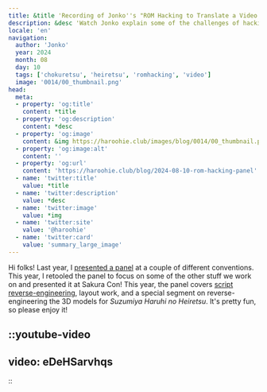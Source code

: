```yaml
---
title: &title 'Recording of Jonko''s "ROM Hacking to Translate a Video Game: Reloaded" 2024 Panel Released'
description: &desc 'Watch Jonko explain some of the challenges of hacking Chokuretsu & Heiretsu to a live audience at Sakura Con 2024'
locale: 'en'
navigation:
  author: 'Jonko'
  year: 2024
  month: 08
  day: 10
  tags: ['chokuretsu', 'heiretsu', 'romhacking', 'video']
  image: '0014/00_thumbnail.png'
head:
  meta:
  - property: 'og:title'
    content: *title
  - property: 'og:description'
    content: *desc
  - property: 'og:image'
    content: &img https://haroohie.club/images/blog/0014/00_thumbnail.png
  - property: 'og:image:alt'
    content: ''
  - property: 'og:url'
    content: 'https://haroohie.club/blog/2024-08-10-rom-hacking-panel'
  - name: 'twitter:title'
    value: *title
  - name: 'twitter:description'
    value: *desc
  - name: 'twitter:image'
    value: *img
  - name: 'twitter:site'
    value: '@haroohie'
  - name: 'twitter:card'
    value: 'summary_large_image'
---
```


Hi folks! Last year, I [presented a panel](2024-01-24-rom-hacking-panel) at a couple of different conventions. This year, I retooled the panel to focus on some of the other stuff we work on and presented it at Sakura Con! This year, the panel covers [script reverse-engineering](2024-03-13-chokuretsu-event-files), layout work, and a special segment on reverse-engineering the 3D models for *Suzumiya Haruhi no Heiretsu*. It's pretty fun, so please enjoy it!

::youtube-video
----
video: eDeHSarvhqs
----
::
